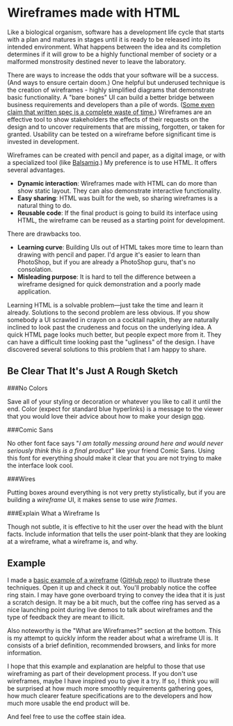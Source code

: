 Wireframes made with HTML
=========================

Like a biological organism, software has a development life cycle that starts with a plan and matures in stages until it is ready to be released into its intended environment. What happens between the idea and its completion determines if it will grow to be a highly functional member of society or a malformed monstrosity destined never to leave the laboratory.

There are ways to increase the odds that your software will be a success. (And ways to ensure certain doom.) One helpful but underused technique is the creation of wireframes - highly simplified diagrams that demonstrate basic functionality. A "bare bones" UI can build a better bridge between business requirements and developers than a pile of words. ([Some even claim that written spec is a complete waste of time.](https://gettingreal.37signals.com/ch11_Theres_Nothing_Functional_about_a_Functional_Spec.php)) Wireframes are an effective tool to show stakeholders the effects of their requests on the design and to uncover requirements that are missing, forgotten, or taken for granted. Usability can be tested on a wireframe before significant time is invested in development. 

Wireframes can be created with pencil and paper, as a digital image, or with a specialized tool (like [Balsamiq](https://balsamiq.com/).) My preference is to use HTML. It offers several advantages.

* **Dynamic interaction**: Wireframes made with HTML can do more than show static layout. They can also demonstrate interactive functionality.
* **Easy sharing**: HTML was built for the web, so sharing wireframes is a natural thing to do.
* **Reusable code**: If the final product is going to build its interface using HTML, the wireframe can be reused as a starting point for development.

There are drawbacks too.

* **Learning curve**: Building UIs out of HTML takes more time to learn than drawing with pencil and paper. I'd argue it's easier to learn than PhotoShop, but if you are already a PhotoShop guru, that's no consolation.
* **Misleading purpose**: It is hard to tell the difference between a wireframe designed for quick demonstration and a poorly made application.

Learning HTML is a solvable problem—just take the time and learn it already. Solutions to the second problem are less obvious. If you show somebody a UI scrawled in crayon on a cocktail napkin, they are naturally inclined to look past the crudeness and focus on the underlying idea. A quick HTML page looks much better, but people expect more from it. They can have a difficult time looking past the "ugliness" of the design. I have discovered several solutions to this problem that I am happy to share.

Be Clear That It's Just A Rough Sketch
--------------------------------------

###No Colors

Save all of your styling or decoration or whatever you like to call it until the end. Color (expect for standard blue hyperlinks) is a message to the viewer that you would love their advice about how to make your design [pop](http://theoatmeal.com/comics/design_hell).

###Comic Sans

No other font face says "*I am totally messing around here and would never seriously think this is a final product*" like your friend Comic Sans. Using this font for everything should make it clear that you are not trying to make the interface look cool.

###Wires

Putting boxes around everything is not very pretty stylistically, but if you are building a *wireframe* UI, it makes sense to use *wire frames*.

###Explain What a Wireframe Is

Though not subtle, it is effective to hit the user over the head with the blunt facts. Include information that tells the user point-blank that they are looking at a wireframe, what a wireframe is, and why.

Example
-------

I made a [basic example of a wireframe](example) ([GitHub repo](https://github.com/chrisbroski/wireframe/)) to illustrate these techniques. Open it up and check it out. You'll probably notice the coffee ring stain. I may have gone overboard trying to convey the idea that it is just a scratch design. It may be a bit much, but the coffee ring has served as a nice launching point during live demos to talk about wireframes and the type of feedback they are meant to illicit.

Also noteworthy is the "What are Wireframes?" section at the bottom. This is my attempt to quickly inform the reader about what a wireframe UI is. It consists of a brief definition, recommended browsers, and links for more information.

I hope that this example and explanation are helpful to those that use wireframing as part of their development process. If you don't use wireframes, maybe I have inspired you to give it a try. If so, I think you will be surprised at how much more smoothly requirements gathering goes, how much clearer feature specifications are to the developers and how much more usable the end product will be.

And feel free to use the coffee stain idea.
